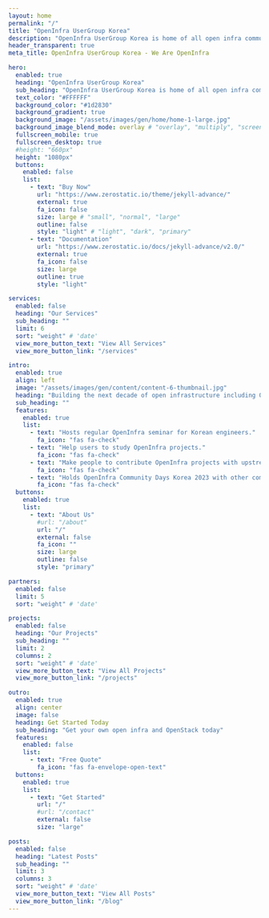 ```yaml
---
layout: home
permalink: "/"
title: "OpenInfra UserGroup Korea"
description: "OpenInfra UserGroup Korea is home of all open infra community including OpenStack."
header_transparent: true
meta_title: OpenInfra UserGroup Korea - We Are OpenInfra

hero:
  enabled: true
  heading: "OpenInfra UserGroup Korea"
  sub_heading: "OpenInfra UserGroup Korea is home of all open infra community including OpenStack"
  text_color: "#FFFFFF"
  background_color: "#1d2830"
  background_gradient: true
  background_image: "/assets/images/gen/home/home-1-large.jpg"
  background_image_blend_mode: overlay # "overlay", "multiply", "screen"
  fullscreen_mobile: true
  fullscreen_desktop: true
  #height: "660px"
  height: "1080px"
  buttons:
    enabled: false
    list:
      - text: "Buy Now"
        url: "https://www.zerostatic.io/theme/jekyll-advance/"
        external: true
        fa_icon: false
        size: large # "small", "normal", "large"
        outline: false
        style: "light" # "light", "dark", "primary"
      - text: "Documentation"
        url: "https://www.zerostatic.io/docs/jekyll-advance/v2.0/"
        external: true
        fa_icon: false
        size: large
        outline: true
        style: "light"

services:
  enabled: false
  heading: "Our Services"
  sub_heading: ""
  limit: 6
  sort: "weight" # 'date'
  view_more_button_text: "View All Services"
  view_more_button_link: "/services"

intro:
  enabled: true
  align: left
  image: "/assets/images/gen/content/content-6-thumbnail.jpg"
  heading: "Building the next decade of open infrastructure including OpenStack."
  sub_heading: ""
  features:
    enabled: true
    list:
      - text: "Hosts regular OpenInfra seminar for Korean engineers."
        fa_icon: "fas fa-check"
      - text: "Help users to study OpenInfra projects."
        fa_icon: "fas fa-check"
      - text: "Make people to contribute OpenInfra projects with upstream training."
        fa_icon: "fas fa-check"
      - text: "Holds OpenInfra Community Days Korea 2023 with other communities."
        fa_icon: "fas fa-check"
  buttons:
    enabled: true
    list:
      - text: "About Us"
        #url: "/about"
        url: "/"
        external: false
        fa_icon: ""
        size: large
        outline: false
        style: "primary"

partners:
  enabled: false
  limit: 5
  sort: "weight" # 'date'

projects:
  enabled: false
  heading: "Our Projects"
  sub_heading: ""
  limit: 2
  columns: 2
  sort: "weight" # 'date'
  view_more_button_text: "View All Projects"
  view_more_button_link: "/projects"

outro:
  enabled: true
  align: center
  image: false
  heading: Get Started Today
  sub_heading: "Get your own open infra and OpenStack today"
  features:
    enabled: false
    list:
      - text: "Free Quote"
        fa_icon: "fas fa-envelope-open-text"
  buttons:
    enabled: true
    list:
      - text: "Get Started"
        url: "/"
        #url: "/contact"
        external: false
        size: "large"

posts:
  enabled: false
  heading: "Latest Posts"
  sub_heading: ""
  limit: 3
  columns: 3
  sort: "weight" # 'date'
  view_more_button_text: "View All Posts"
  view_more_button_link: "/blog"
---
```

